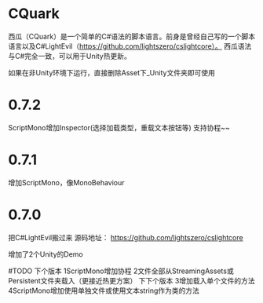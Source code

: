 ﻿# CQuark
西瓜（CQuark）是一个简单的C#语法的脚本语言。前身是曾经自己写的一个脚本语言以及C#LightEvil（https://github.com/lightszero/cslightcore）。
西瓜语法与C#完全一致，可以用于Unity热更新。

如果在非Unity环境下运行，直接删除Asset下_Unity文件夹即可使用

# 0.7.2
ScriptMono增加Inspector(选择加载类型，重载文本按钮等)
支持协程~~

# 0.7.1 
增加ScriptMono，像MonoBehaviour

# 0.7.0 
把C#LightEvil搬过来
源码地址： https://github.com/lightszero/cslightcore

增加了2个Unity的Demo


#TODO
下个版本
1ScriptMono增加协程
2文件全部从StreamingAssets或Persistent文件夹载入（更接近热更方案）
下下个版本
3增加载入单个文件的方法
4ScriptMono增加使用单独文件或使用文本string作为类的方法


